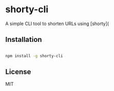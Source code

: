 # shorty-cli

A simple CLI tool to shorten URLs using [shorty](

## Installation

```bash

npm install -g shorty-cli

```

## License

MIT

```

```
